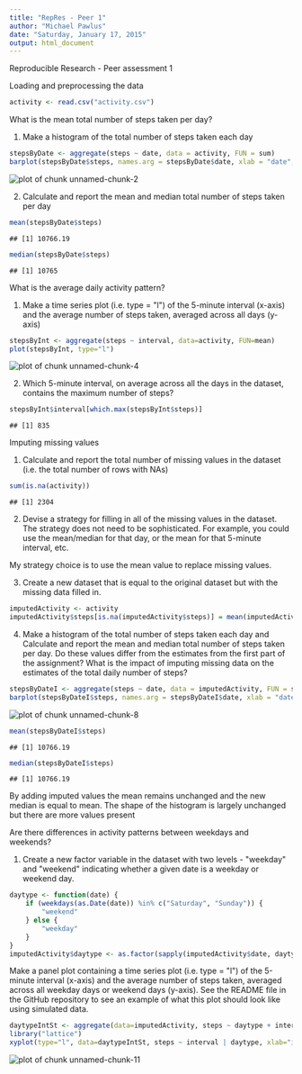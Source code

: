 ```yaml
---
title: "RepRes - Peer 1"
author: "Michael Pawlus"
date: "Saturday, January 17, 2015"
output: html_document
---
```


Reproducible Research - Peer assessment 1

Loading and preprocessing the data


```r
activity <- read.csv("activity.csv")
```

What is the mean total number of steps taken per day?

1. Make a histogram of the total number of steps taken each day


```r
stepsByDate <- aggregate(steps ~ date, data = activity, FUN = sum)
barplot(stepsByDate$steps, names.arg = stepsByDate$date, xlab = "date", ylab = "steps")
```

![plot of chunk unnamed-chunk-2](figure/unnamed-chunk-2-1.png) 

2. Calculate and report the mean and median total number of steps taken per day


```r
mean(stepsByDate$steps)
```

```
## [1] 10766.19
```

```r
median(stepsByDate$steps)
```

```
## [1] 10765
```

What is the average daily activity pattern?

1. Make a time series plot (i.e. type = "l") of the 5-minute interval (x-axis) and the average number of steps taken, averaged across all days (y-axis)


```r
stepsByInt <- aggregate(steps ~ interval, data=activity, FUN=mean)
plot(stepsByInt, type="l")
```

![plot of chunk unnamed-chunk-4](figure/unnamed-chunk-4-1.png) 

2. Which 5-minute interval, on average across all the days in the dataset, contains the maximum number of steps?


```r
stepsByInt$interval[which.max(stepsByInt$steps)]
```

```
## [1] 835
```

Imputing missing values

1. Calculate and report the total number of missing values in the dataset (i.e. the total number of rows with NAs)


```r
sum(is.na(activity))
```

```
## [1] 2304
```

2. Devise a strategy for filling in all of the missing values in the dataset. The strategy does not need to be sophisticated. For example, you could use the mean/median for that day, or the mean for that 5-minute interval, etc.

My strategy choice is to use the mean value to replace missing values.

3. Create a new dataset that is equal to the original dataset but with the missing data filled in.


```r
imputedActivity <- activity
imputedActivity$steps[is.na(imputedActivity$steps)] = mean(imputedActivity$steps, na.rm=TRUE)
```

4. Make a histogram of the total number of steps taken each day and Calculate and report the mean and median total number of steps taken per day. Do these values differ from the estimates from the first part of the assignment? What is the impact of imputing missing data on the estimates of the total daily number of steps?


```r
stepsByDateI <- aggregate(steps ~ date, data = imputedActivity, FUN = sum)
barplot(stepsByDateI$steps, names.arg = stepsByDateI$date, xlab = "date", ylab = "steps")
```

![plot of chunk unnamed-chunk-8](figure/unnamed-chunk-8-1.png) 


```r
mean(stepsByDateI$steps)
```

```
## [1] 10766.19
```

```r
median(stepsByDateI$steps)
```

```
## [1] 10766.19
```

By adding imputed values the mean remains unchanged and the new median is equal to mean.  The shape of the histogram is largely unchanged but there are more values present

Are there differences in activity patterns between weekdays and weekends?

1. Create a new factor variable in the dataset with two levels - "weekday" and "weekend" indicating whether a given date is a weekday or weekend day.


```r
daytype <- function(date) {
    if (weekdays(as.Date(date)) %in% c("Saturday", "Sunday")) {
        "weekend"
    } else {
        "weekday"
    }
}
imputedActivity$daytype <- as.factor(sapply(imputedActivity$date, daytype))
```

Make a panel plot containing a time series plot (i.e. type = "l") of the 5-minute interval (x-axis) and the average number of steps taken, averaged across all weekday days or weekend days (y-axis). See the README file in the GitHub repository to see an example of what this plot should look like using simulated data.


```r
daytypeIntSt <- aggregate(data=imputedActivity, steps ~ daytype + interval, FUN=mean)
library("lattice")
xyplot(type="l", data=daytypeIntSt, steps ~ interval | daytype, xlab="interval", ylab="steps", layout=c(1,2))
```

![plot of chunk unnamed-chunk-11](figure/unnamed-chunk-11-1.png) 
